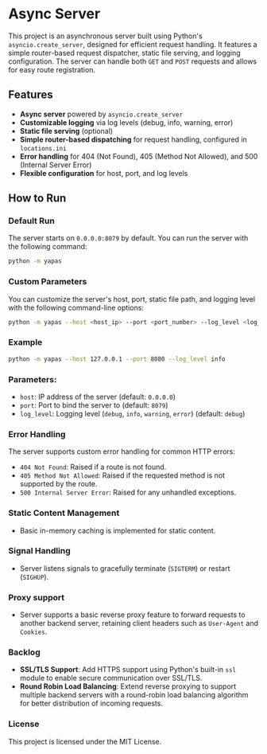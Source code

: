 # Async Server

This project is an asynchronous server built using Python's `asyncio.create_server`,
designed for efficient request handling. It features a simple router-based request dispatcher,
static file serving, and logging configuration.
The server can handle both `GET` and `POST` requests and allows for easy route registration.

## Features

- **Async server** powered by `asyncio.create_server`
- **Customizable logging** via log levels (debug, info, warning, error)
- **Static file serving** (optional)
- **Simple router-based dispatching** for request handling, configured in `locations.ini`
- **Error handling** for 404 (Not Found), 405 (Method Not Allowed), and 500 (Internal Server Error)
- **Flexible configuration** for host, port, and log levels

## How to Run

### Default Run

The server starts on `0.0.0.0:8079` by default. You can run the server with the following command:

```bash
python -m yapas
```

### Custom Parameters

You can customize the server's host, port, static file path, and logging level
with the following command-line options:

```bash
python -m yapas --host <host_ip> --port <port_number> --log_level <log_level>
```

### Example

```bash
python -m yapas --host 127.0.0.1 --port 8080 --log_level info
```

### Parameters:

* `host`: IP address of the server (default: `0.0.0.0`)
* `port`: Port to bind the server to (default: `8079`)
* `log_level`: Logging level (`debug`, `info`, `warning`, `error`) (default: `debug`)

### Error Handling

The server supports custom error handling for common HTTP errors:

* `404 Not Found`: Raised if a route is not found.
* `405 Method Not Allowed`: Raised if the requested method is not supported by the route.
* `500 Internal Server Error`: Raised for any unhandled exceptions.

### Static Content Management

* Basic in-memory caching is implemented for static content.

### Signal Handling

* Server listens signals to gracefully terminate (`SIGTERM`) or restart (`SIGHUP`).

### Proxy support

* Server supports a basic reverse proxy feature to forward requests to another backend server,
  retaining client headers such as `User-Agent` and `Cookies`.

### Backlog

* **SSL/TLS Support**: Add HTTPS support using Python's built-in `ssl` module
  to enable secure communication over SSL/TLS.
* **Round Robin Load Balancing**: Extend reverse proxying to support multiple backend servers
  with a round-robin load balancing algorithm for better distribution of incoming requests.

### License

This project is licensed under the MIT License.
